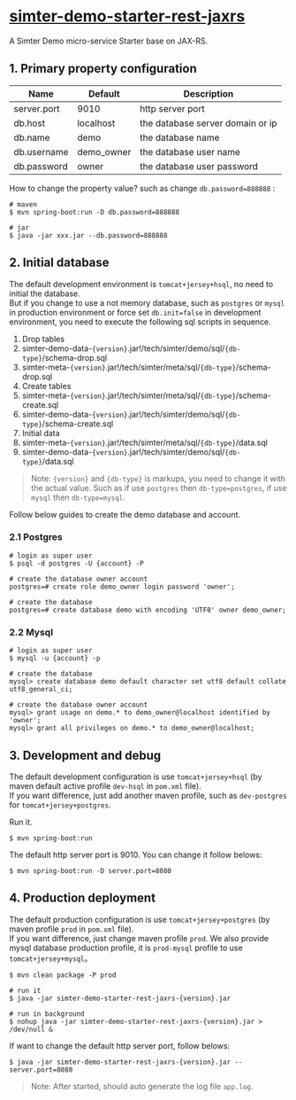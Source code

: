 # [simter-demo-starter-rest-jaxrs](https://github.com/simter/simter-demo/tree/master/simter-demo-starter-rest-jaxrs)

A Simter Demo micro-service Starter base on JAX-RS.

## 1. Primary property configuration

| Name | Default | Description |
|---|---|---|
| server.port | 9010       | http server port
| db.host     | localhost  | the database server domain or ip 
| db.name     | demo       | the database name 
| db.username | demo_owner | the database user name
| db.password | owner      | the database user password

How to change the property value? such as change `db.password=888888` :

```shell
# maven
$ mvn spring-boot:run -D db.password=888888
  
# jar
$ java -jar xxx.jar --db.password=888888
```

## 2. Initial database

The default development environment is `tomcat+jersey+hsql`, no need to initial the database.  
But if you change to use a not memory database, such as `postgres` or `mysql` in production environment or force set `db.init=false` in 
development environment, you need to execute the following sql scripts in sequence.

1. Drop tables
  1. simter-demo-data-`{version}`.jar!/tech/simter/demo/sql/`{db-type}`/schema-drop.sql
  2. simter-meta-`{version}`.jar!/tech/simter/meta/sql/`{db-type}`/schema-drop.sql
2. Create tables
  1. simter-meta-`{version}`.jar!/tech/simter/meta/sql/`{db-type}`/schema-create.sql
  2. simter-demo-data-`{version}`.jar!/tech/simter/demo/sql/`{db-type}`/schema-create.sql
3. Initial data
  1. simter-meta-`{version}`.jar!/tech/simter/meta/sql/`{db-type}`/data.sql
  3. simter-demo-data-`{version}`.jar!/tech/simter/demo/sql/`{db-type}`/data.sql

> Note: `{version}` and `{db-type}` is markups, you need to change it with the actual value.
Such as if use `postgres` then `db-type=postgres`, if use `mysql` then `db-type=mysql`.

Follow below guides to create the demo database and account.

### 2.1 Postgres

```shell
# login as super user
$ psql -d postgres -U {account} -P
  
# create the database owner account
postgres=# create role demo_owner login password 'owner';
  
# create the database
postgres=# create database demo with encoding 'UTF8' owner demo_owner;
```

### 2.2 Mysql

```shell
# login as super user
$ mysql -u {account} -p
  
# create the database
mysql> create database demo default character set utf8 default collate utf8_general_ci;
  
# create the database owner account
mysql> grant usage on demo.* to demo_owner@localhost identified by 'owner';
mysql> grant all privileges on demo.* to demo_owner@localhost;
```

## 3. Development and debug

The default development configuration is use `tomcat+jersey+hsql` (by maven default active profile `dev-hsql` in `pom.xml` file).   
If you want difference, just add another maven profile, such as `dev-postgres` for `tomcat+jersey+postgres`.

Run it.

```shell
$ mvn spring-boot:run
```

The default http server port is 9010. You can change it follow belows:

```shell
$ mvn spring-boot:run -D server.port=8080
```

## 4. Production deployment

The default production configuration is use `tomcat+jersey+postgres` (by maven profile `prod` in `pom.xml` file).  
If you want difference, just change maven profile `prod`. We also provide mysql database production profile, 
it is `prod-mysql` profile to use `tomcat+jersey+mysql`。

```shell
$ mvn clean package -P prod
  
# run it
$ java -jar simter-demo-starter-rest-jaxrs-{version}.jar
  
# run in background
$ nohup java -jar simter-demo-starter-rest-jaxrs-{version}.jar > /dev/null &
```

If want to change the default http server port, follow belows:

```shell
$ java -jar simter-demo-starter-rest-jaxrs-{version}.jar --server.port=8080
```

> Note: After started, should auto generate the log file `app.log`.

